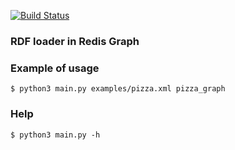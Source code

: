 [![Build Status](https://travis-ci.org/akhoroshev/redis-tools.svg?branch=dev)](https://travis-ci.org/akhoroshev/redis-rdf)

### RDF loader in Redis Graph

### Example of usage

``` 
$ python3 main.py examples/pizza.xml pizza_graph
```

### Help 

``` 
$ python3 main.py -h 
```

